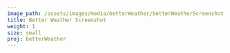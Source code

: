 ```yaml
---
image_path: /assets/images/media/betterWeather/betterWeatherScreenshot.png
title: Better Weather Screenshot
weight: 1
size: small
proj: betterWeather
---
```

